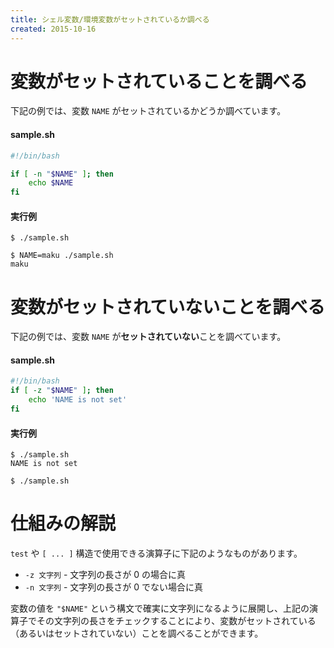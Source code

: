 ```yaml
---
title: シェル変数/環境変数がセットされているか調べる
created: 2015-10-16
---
```


変数がセットされていることを調べる
====

下記の例では、変数 `NAME` がセットされているかどうか調べています。

#### sample.sh
```bash
#!/bin/bash

if [ -n "$NAME" ]; then
    echo $NAME
fi
```

#### 実行例
```
$ ./sample.sh

$ NAME=maku ./sample.sh
maku
```

変数がセットされていないことを調べる
====

下記の例では、変数 `NAME` が**セットされていない**ことを調べています。

#### sample.sh
```bash
#!/bin/bash
if [ -z "$NAME" ]; then
    echo 'NAME is not set'
fi
```

#### 実行例
```
$ ./sample.sh
NAME is not set

$ ./sample.sh
```


仕組みの解説
====

`test` や `[ ... ]` 構造で使用できる演算子に下記のようなものがあります。

* `-z 文字列` - 文字列の長さが 0 の場合に真
* `-n 文字列` - 文字列の長さが 0 でない場合に真

変数の値を `"$NAME"` という構文で確実に文字列になるように展開し、上記の演算子でその文字列の長さをチェックすることにより、変数がセットされている（あるいはセットされていない）ことを調べることができます。



